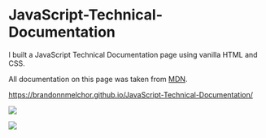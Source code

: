 # JavaScript-Technical-Documentation

I built a JavaScript Technical Documentation page using vanilla HTML and CSS.

All documentation on this page was taken from [MDN](https://developer.mozilla.org/en-US/docs/Web/JavaScript/Guide).

https://brandonnmelchor.github.io/JavaScript-Technical-Documentation/

![](https://github.com/brandonnmelchor/FCC-Technical-Documentation/blob/main/screenshot%20A.png?raw=true)

![](https://github.com/brandonnmelchor/FCC-Technical-Documentation/blob/main/screenshot%20B.png?raw=true)
